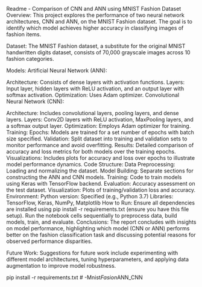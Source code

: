 Readme - Comparison of CNN and ANN using MNIST Fashion Dataset
Overview:
This project explores the performance of two neural network architectures, CNN and ANN, on the MNIST Fashion dataset. The goal is to identify which model achieves higher accuracy in classifying images of fashion items.

Dataset:
The MNIST Fashion dataset, a substitute for the original MNIST handwritten digits dataset, consists of 70,000 grayscale images across 10 fashion categories.

Models:
Artificial Neural Network (ANN):

Architecture: Consists of dense layers with activation functions.
Layers: Input layer, hidden layers with ReLU activation, and an output layer with softmax activation.
Optimization: Uses Adam optimizer.
Convolutional Neural Network (CNN):

Architecture: Includes convolutional layers, pooling layers, and dense layers.
Layers: Conv2D layers with ReLU activation, MaxPooling layers, and a softmax output layer.
Optimization: Employs Adam optimizer for training.
Training:
Epochs: Models are trained for a set number of epochs with batch size specified.
Validation: Split dataset into training and validation sets to monitor performance and avoid overfitting.
Results:
Detailed comparison of accuracy and loss metrics for both models over the training epochs.
Visualizations: Includes plots for accuracy and loss over epochs to illustrate model performance dynamics.
Code Structure:
Data Preprocessing: Loading and normalizing the dataset.
Model Building: Separate sections for constructing the ANN and CNN models.
Training: Code to train models using Keras with TensorFlow backend.
Evaluation: Accuracy assessment on the test dataset.
Visualization: Plots of training/validation loss and accuracy.
Environment:
Python version: Specified (e.g., Python 3.7)
Libraries: TensorFlow, Keras, NumPy, Matplotlib
How to Run:
Ensure all dependencies are installed using pip install -r requirements.txt (ensure you have this file setup).
Run the notebook cells sequentially to preprocess data, build models, train, and evaluate.
Conclusions:
The report concludes with insights on model performance, highlighting which model (CNN or ANN) performs better on the fashion classification task and discussing potential reasons for observed performance disparities.

Future Work:
Suggestions for future work include experimenting with different model architectures, tuning hyperparameters, and applying data augmentation to improve model robustness.

pip install -r requirements.txt
#   - M n i s t _ F a s i o n _ A N N _ C N N 
 
 

